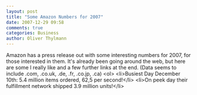 ```yaml
---
layout: post
title: "Some Amazon Numbers for 2007"
date: 2007-12-29 09:58
comments: true
categories: Business
author: Oliver Thylmann
---
```










Amazon has a press release out with some interesting numbers for 2007, for those interested in them. It's already been going around the web, but here are some I really like and a few further links at the end. (Data seems to include .com, .co.uk, .de, .fr, .co.jp, .ca)
&lt;ol&gt;
	&lt;li&gt;Busiest Day December 10th: 5.4 million items ordered, 62,5 per second!&lt;/li&gt;
	&lt;li&gt;On peek day their fulfillment network shipped 3.9 million units!&lt;/li&gt;

